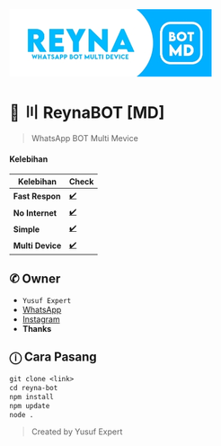 <img src="ythumb.jpeg" alt="ReynaBOT">

# 🌱 〣 ReynaBOT [MD]
> WhatsApp BOT Multi Mevice

#### Kelebihan
|Kelebihan|Check|
|-|-|
|**Fast Respon**|[✔️](https://github.com/avianz37)|
|**No Internet**|[✔️](https://github.com/avianz37)|
|**Simple**|[✔️](https://github.com/avianz37)|
|**Multi Device**|[✔️](https://github.com/avianz37)|

## ✆ Owner
- `Yusuf Expert`
- [WhatsApp](wa.me/6283873115706)
- [Instagram](instagram.com/yusuf.expert)
- **Thanks**

## ⓘ Cara Pasang
```
git clone <link>
cd reyna-bot
npm install
npm update
node .
```
> Created by Yusuf Expert
